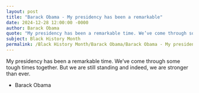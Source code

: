 ```yaml
---
layout: post
title: "Barack Obama - My presidency has been a remarkable"
date: 2024-12-28 12:00:00 -0000
author: Barack Obama
quote: "My presidency has been a remarkable time. We’ve come through some tough times together. But we are still standing and indeed, we are stronger than ever."
subject: Black History Month
permalink: /Black History Month/Barack Obama/Barack Obama - My presidency has been a remarkable
---
```


My presidency has been a remarkable time. We’ve come through some tough times together. But we are still standing and indeed, we are stronger than ever.

- Barack Obama

